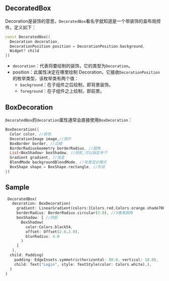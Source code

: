 ## DecoratedBox

Decoration是装饰的意思，`DecoratedBox`看名字就知道是一个带装饰的盒布局控件。定义如下：

```dart
const DecoratedBox({
  Decoration decoration,
  DecorationPosition position = DecorationPosition.background,
  Widget? child
})
```

- `decoration`：代表将要绘制的装饰，它的类型为`Decoration`。
- position：此属性决定在哪里绘制 Decoration，它接收`DecorationPosition`的枚举类型，该枚举类有两个值：
  - `background`：在子组件之后绘制，即背景装饰。
  - `foreground`：在子组件之上绘制，即前景。

## BoxDecoration

`DecoratedBox`的`decoration`属性通常会直接使用`BoxDecoration`：

```dart
BoxDecoration({
  Color color, //颜色
  DecorationImage image,//图片
  BoxBorder border, //边框
  BorderRadiusGeometry borderRadius, //圆角
  List<BoxShadow> boxShadow, //阴影,可以指定多个
  Gradient gradient, //渐变
  BlendMode backgroundBlendMode, //背景混合模式
  BoxShape shape = BoxShape.rectangle, //形状
})
```

## Sample

```dart
 DecoratedBox(
   decoration: BoxDecoration(
     gradient: LinearGradient(colors:[Colors.red,Colors.orange.shade700]), //背景渐变
     borderRadius: BorderRadius.circular(3.0), //3像素圆角
     boxShadow: [ //阴影
       BoxShadow(
         color:Colors.black54,
         offset: Offset(2.0,2.0),
         blurRadius: 4.0
       )
     ]
   ),
  child: Padding(
    padding: EdgeInsets.symmetric(horizontal: 80.0, vertical: 18.0),
    child: Text("Login", style: TextStyle(color: Colors.white),),
  )
)
```